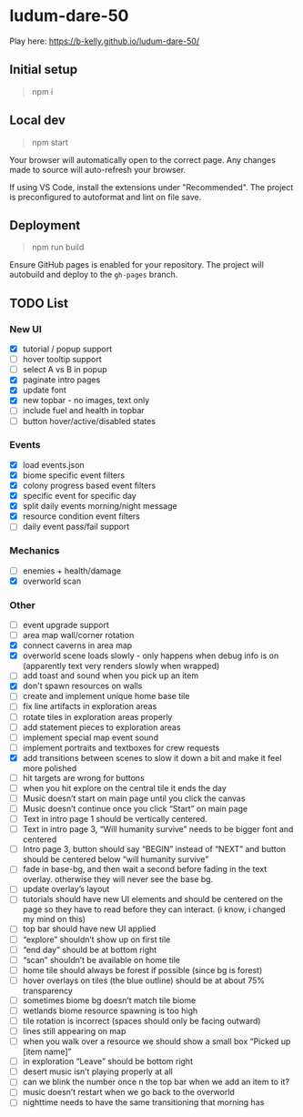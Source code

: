 # ludum-dare-50

Play here: https://b-kelly.github.io/ludum-dare-50/

## Initial setup

> npm i

## Local dev

> npm start

Your browser will automatically open to the correct page. Any changes made to source will auto-refresh your browser.

If using VS Code, install the extensions under "Recommended". The project is preconfigured to autoformat and lint on file save.

## Deployment

> npm run build

Ensure GitHub pages is enabled for your repository. The project will autobuild and deploy to the `gh-pages` branch.

## TODO List

### New UI

-   [x] tutorial / popup support
-   [ ] hover tooltip support
-   [ ] select A vs B in popup
-   [x] paginate intro pages
-   [x] update font
-   [x] new topbar - no images, text only
-   [ ] include fuel and health in topbar
-   [ ] button hover/active/disabled states

### Events

-   [x] load events.json
-   [x] biome specific event filters
-   [x] colony progress based event filters
-   [x] specific event for specific day
-   [x] split daily events morning/night message
-   [x] resource condition event filters
-   [ ] daily event pass/fail support

### Mechanics

-   [ ] enemies + health/damage
-   [x] overworld scan

### Other

-   [ ] event upgrade support
-   [ ] area map wall/corner rotation
-   [x] connect caverns in area map
-   [x] overworld scene loads slowly - only happens when debug info is on (apparently text very renders slowly when wrapped)
-   [ ] add toast and sound when you pick up an item
-   [x] don't spawn resources on walls
-   [ ] create and implement unique home base tile
-   [ ] fix line artifacts in exploration areas
-   [ ] rotate tiles in exploration areas properly
-   [ ] add statement pieces to exploration areas
-   [ ] implement special map event sound
-   [ ] implement portraits and textboxes for crew requests
-   [x] add transitions between scenes to slow it down a bit and make it feel more polished
-   [ ] hit targets are wrong for buttons
-   [ ] when you hit explore on the central tile it ends the day
-   [ ] Music doesn’t start on main page until you click the canvas
-   [ ] Music doesn’t continue once you click “Start” on main page
-   [ ] Text in intro page 1 should be vertically centered.
-   [ ] Text in intro page 3, “Will humanity survive” needs to be bigger font and centered
-   [ ] Intro page 3, button should say “BEGIN” instead of “NEXT” and button should be centered below “will humanity survive”
-   [ ] fade in base-bg, and then wait a second before fading in the text overlay. otherwise they will never see the base bg.
-   [ ] update overlay’s layout
-   [ ] tutorials should have new UI elements and should be centered on the page so they have to read before they can interact. (i know, i changed my mind on this)
-   [ ] top bar should have new UI applied
-   [ ] “explore” shouldn’t show up on first tile
-   [ ] “end day” should be at bottom right
-   [ ] “scan” shouldn’t be available on home tile
-   [ ] home tile should always be forest if possible (since bg is forest)
-   [ ] hover overlays on tiles (the blue outline) should be at about 75% transparency
-   [ ] sometimes biome bg doesn’t match tile biome
-   [ ] wetlands biome resource spawning is too high
-   [ ] tile rotation is incorrect (spaces should only be facing outward)
-   [ ] lines still appearing on map
-   [ ] when you walk over a resource we should show a small box “Picked up [item name]”
-   [ ] in exploration “Leave” should be bottom right
-   [ ] desert music isn’t playing properly at all
-   [ ] can we blink the number once n the top bar when we add an item to it?
-   [ ] music doesn’t restart when we go back to the overworld
-   [ ] nighttime needs to have the same transitioning that morning has
